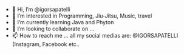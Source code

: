 - 👋 Hi, I’m @igorsapatelli
- 👀 I’m interested in Programming, Jiu-Jitsu, Music, travel
- 🌱 I’m currently learning Java and Phyton
- 💞️ I’m looking to collaborate on ...
- 📫 How to reach me ... all my social medias are: @IGORSAPATELLI (Instagram, Facebook etc..

<!---
igorsapatelli/igorsapatelli is a ✨ special ✨ repository because its `README.md` (this file) appears on your GitHub profile.
You can click the Preview link to take a look at your changes.
--->
